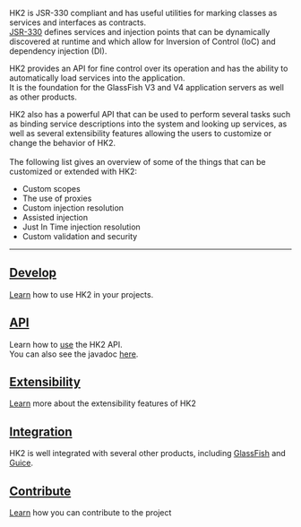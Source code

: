 <p><var class="icon-ok-sign" style="color: #7F7F7F"></var>
HK2 is JSR-330 compliant and  has useful utilities for marking classes as services and interfaces as contracts.
<br/><a href="http://jcp.org/aboutJava/communityprocess/final/jsr330/">JSR-330</a> defines services and injection points that can be dynamically discovered at runtime and which allow for Inversion of Control (IoC) and dependency injection (DI).
</p>
<p><var class="icon-ok-sign" style="color: #7F7F7F"></var>
HK2 provides an API for fine control over its operation and has the ability to automatically load services into the application.
<br/>It is the foundation for the GlassFish V3 and V4 application servers as well as other products.
</p>
<p><var class="icon-ok-sign" style="color: #7F7F7F"></var>
HK2 also has a powerful API that can be used to perform several tasks such as binding service descriptions into the system and looking up services, as well as several extensibility features allowing the users to customize or change the behavior of HK2.<br/>
<br/>The following list gives an overview of some of the things that can be customized or extended with HK2:
<ul>
<li>Custom scopes</li>
<li>The use of proxies</li>
<li>Custom injection resolution</li>
<li>Assisted injection</li>
<li>Just In Time injection resolution</li>
<li>Custom validation and security</li>
</ul>
</p>

---

<h2><a class="headerlink" href="develop.htm">
    <var class="icon-compass"></var> Develop
</a></h2>

[Learn][develop] how to use HK2 in your projects.


<h2><a class="headerlink" href="api.htm">
    <var class="icon-book"></var> API
</a></h2>

Learn how to [use][api] the HK2 API.
<br/>You can also see the javadoc [here][javadoc].

<h2><a class="headerlink" href="extensibility.html">
    <var class="icon-cloud-download"></var> Extensibility
</a></h2>

[Learn][extensibility] more about the extensibility features of HK2


<h2><a class="headerlink" href="integration.html">
    <var class="icon-tags"></var> Integration
</a></h2>

HK2 is well integrated with several other products, including [GlassFish][glassfish] and [Guice][guice].


<h2><a class="headerlink" href="contribute.html">
    <var class="icon-group"></var> Contribute
</a></h2>

[Learn][contpage] how you can contribute to the project

[api]: api.html
[develop]: develop.html
[contpage]: contribute.html
[guice]: http://code.google.com/p/google-guice/
[glassfish]: http://glassfish.org
[javadoc]: https://hk2.java.net/nonav/hk2-api/apidocs/index.html
[extensibility]: extensibility.html
